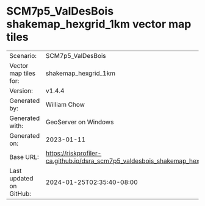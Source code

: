# SCM7p5_ValDesBois shakemap_hexgrid_1km vector map tiles

|    			|			|
| --------------------- | --------------------- |
| Scenario:		| SCM7p5_ValDesBois		|
| Vector map tiles for:	| shakemap_hexgrid_1km		|
| Version:		| v1.4.4		|
| Generated by:		| William Chow	|
| Generated with:	| GeoServer on Windows	|
| Generated on:		| 2023-01-11	|
| Base URL:		| <https://riskprofiler-ca.github.io/dsra_scm7p5_valdesbois_shakemap_hexgrid_1km/> |
| Last updated on GitHub: | 2024-01-25T02:35:40-08:00 |
